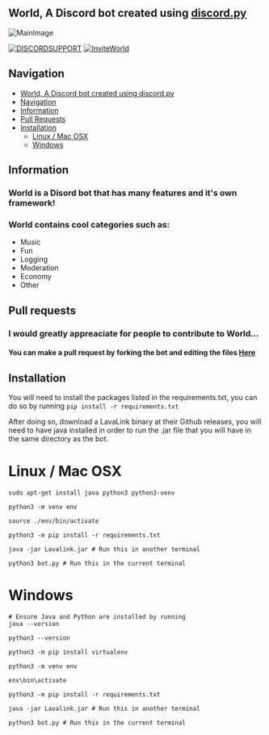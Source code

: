 ## World, A Discord bot created using [discord.py](https://github.com/Rapptz/discord.py)
![MainImage](https://im-a-dev.xyz/wxFZOZhD.png)

[![DISCORDSUPPORT](https://img.shields.io/discord/738392767637487713?color=blue&label=Discord%20Support)](https://discord.gg/AyWjtRncHA) [![InviteWorld](https://img.shields.io/badge/Invite%20World-Click%20here-blue)](https://discord.com/oauth2/authorize?client_id=700292147311542282&permissions=8&scope=bot)

## Navigation
- [World, A Discord bot created using discord.py](#world-a-discord-bot-created-using-discordpy)
- [Navigation](#navigation)
- [Information](#information)
- [Pull Requests](#pull-requests)
- [Installation](#installation)
  - [Linux / Mac OSX](#linux--mac-osx)
  - [Windows](#windows)

## Information
### World is a Disord bot that has many features and it's own framework!
### World contains cool categories such as:
* Music
* Fun
* Logging
* Moderation
* Economy
* Other

## Pull requests
### I would greatly appreaciate for people to contribute to World...
#### You can make a pull request by forking the bot and editing the files [Here](https://github.com/shuanaongithub/World/fork)

## Installation

You will need to install the packages listed in the requirements.txt, you can do so by running `pip install -r requirements.txt`

After doing so, download a LavaLink binary at their Github releases, you will need to have java installed in order to run the .jar file that you will have in the same directory as the bot.

# Linux / Mac OSX

```
sudo apt-get install java python3 python3-venv

python3 -m venv env

source ./env/bin/activate

python3 -m pip install -r requirements.txt

java -jar Lavalink.jar # Run this in another terminal

python3 bot.py # Run this in the current terminal
```

# Windows

```
# Ensure Java and Python are installed by running
java --version

python3 --version

python3 -m pip install virtualenv

python3 -m venv env

env\bin\activate

python3 -m pip install -r requirements.txt

java -jar Lavalink.jar # Run this in another terminal

python3 bot.py # Run this in the current terminal
```
